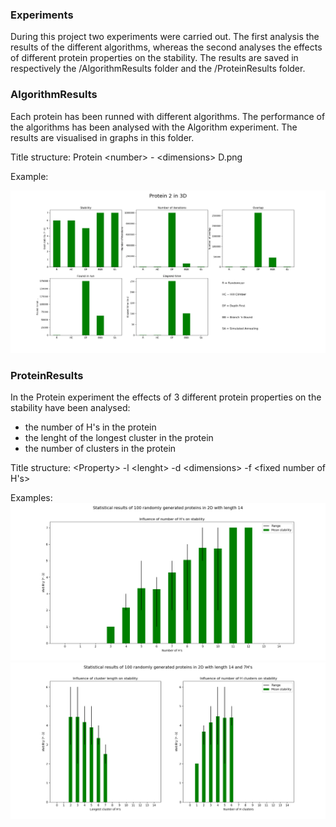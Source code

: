 ### Experiments

During this project two experiments were carried out. The first analysis the results of the different algorithms, whereas the second analyses the effects of different protein properties on the stability. The results are saved in respectively the /AlgorithmResults folder and the /ProteinResults folder.

### AlgorithmResults
Each protein has been runned with different algorithms. The performance of the algorithms has been analysed with the Algorithm experiment. The results are visualised in graphs in this folder.

Title structure: Protein \<number\> - \<dimensions\> D.png

Example:

![algorithm results of protein 2](https://raw.githubusercontent.com/Jara555/Proteins/master/experiments/AlgorithmResults/Protein2-3D.png)
 
### ProteinResults
In the Protein experiment the effects of 3 different protein properties on the stability have been analysed: 
- the number of H's in the protein 
- the lenght of the longest cluster in the protein
- the number of clusters in the protein

Title structure: \<Property\> -l \<lenght\> -d \<dimensions\> -f \<fixed number of H's\>

Examples:
![HCount example](https://raw.githubusercontent.com/Jara555/Proteins/master/experiments/ProteinResults/HCount-l14-d2.png)
![Cluster example](https://raw.githubusercontent.com/Jara555/Proteins/master/experiments/ProteinResults/Cluster-l14-d2-f7.png)
